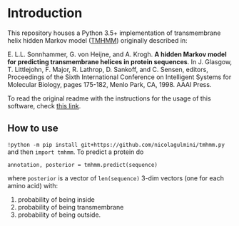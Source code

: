 # Introduction

This repository houses a Python 3.5+ implementation of transmembrane helix
hidden Markov model ([TMHMM](http://www.cbs.dtu.dk/services/TMHMM/)) originally
described in:

E\. L.L. Sonnhammer, G. von Heijne, and A. Krogh. **A hidden Markov model for
predicting transmembrane helices in protein sequences**. In J. Glasgow,
T. Littlejohn, F. Major, R. Lathrop, D. Sankoff, and C. Sensen, editors,
Proceedings of the Sixth International Conference on Intelligent Systems for
Molecular Biology, pages 175-182, Menlo Park, CA, 1998. AAAI Press.

To read the original readme with the instructions for the usage of this software, check [this link](https://github.com/dansondergaard/tmhmm.py).

## How to use

`!python -m pip install git+https://github.com/nicolagulmini/tmhmm.py` and then `import tmhmm`.
To predict a protein do
```
annotation, posterior = tmhmm.predict(sequence)
```
where `posterior` is a vector of `len(sequence)` 3-dim vectors (one for each amino acid) with:
1. probability of being inside
2. probability of being transmembrane
3. probability of being outside.
